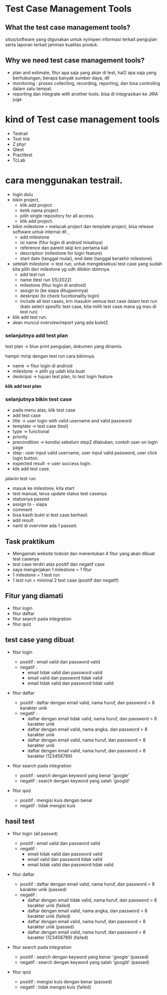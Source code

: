 # Test Case Management Tools

## What the test case management tools?
situs/software yang digunakan untuk nyimpen informasi terkait pengujian serta laporan terkait jaminan kualitas produk.

## Why we need test case management tools?
- plan and estimate, fitur apa saja yang akan di test, hal2 apa saja yang berhubungan, berapa banyak sumber daya, dll
- monitoring : proses collecting, recording, reporting, dan bisa controling dalam satu tempat.
- reporting dan integrate with another tools. bisa di integrasikan ke JIRA juga

# kind of Test case management tools
- Testrail
- Test link
- Z phyr
- Qtest
- Practitest
- TcLab

# cara menggunakan testrail.
 - login dulu
 - bikin project, 
      - klik add project
      - ketik nama project
      - pilih single repository for all access.
      - klik add project.
 - bikin milestone = melacak project dan template project, bisa release software untuk internal dll , 
     - add milestone
     - isi name (fitur login di android misalnya)
     - reference dan parent skip krn pertama kali
     - description (milestone for login feature)
     - start date (tanggal mulai), end date (tanggal berakhir milestone) 
 - setelah milestone -> test run, untuk mengeksekusi test case yang sudah kita pilih dari milestone yg udh dibikin sblmnya.
     - add test run
     - name (test run 1/5/2022) 
     - milestone  (fitur login di android)
     - assign to (ke siapa ditugasinnya)
     - deskripsi (to check fucntionality login)
     - include all test cases, krn masukin semua test case dalam test run (kalo select spesific test case, kita milih test case mana yg mau di test run)
 - klik add test run.
 - akan muncul overview/report yang ada bulet2.

 ### selanjutnya add test plan

 test plan -> blue print pengujian, dokumen yang dinamis.

 hampir mirip dengan test run cara bikinnya.

- name -> fitur login di android
- milestone -> pilih yg udah kita buat
- deskripsi -> tujuan test plan, to test login feature

 **klik add test plan**

 ### selanjutnya bikin test case

 - pada menu atas, klik test case
 - add test case
 - title -> user login with valid username and valid password
 - template -> test case (test)
 - type -> functional
 - priority
 - precondition -> kondisi sebelum step2 dilakukan, contoh user on login page
 - step : user input valid username, user input valid password, user click login button.
 - expected result -> user success login.
 - klik add test case.


 jalanin test run
 - masuk ke milestone, kita start
 - test manual, terus update status test casenya
 - statusnya passed
 - assign to - siapa
 - comment
 - bisa kasih bukti si test case berhasil.
 - add result
 - nanti di overview ada 1 passed.


 ## Task praktikum
 - Mengamati website todoist dan menentukan 4 fitur yang akan dibuat test casenya
- test case terdiri atas positif dan negatif case
- saya mengerjakan 1 milestone = 1 fitur
- 1 milestone = 1 test run
- 1 test run = minimal 2 test case (positif dan negatif)

## Fitur yang diamati
- fitur login
- fitur daftar
- fitur search pada integration
- fitur quiz


## test case yang dibuat
- fitur login
   * positif : email valid dan password valid
   * negatif : 
     - email tidak valid dan password valid
     - email valid dan password tidak valid
     - email tidak valid dan password tidak valid

- fitur daftar
   * positif : daftar dengan email valid, nama huruf, dan password > 8 karakter unik
   * negatif :
     - daftar dengan email tidak valid, nama huruf, dan password > 8 karakter unik
     - daftar dengan email valid, nama angka, dan password > 8 karakter unik
     - daftar dengan email valid, nama huruf, dan password < 8 karakter unik
     - daftar dengan email valid, nama huruf, dan password > 8 karakter (123456789)

- fitur search pada integration
     * positif : search dengan keyword yang benar 'google'
     * negatif : search dengan keyword yang salah 'googld'

- fitur quiz
     * positif : mengisi kuis dengan benar
     * negatif : tidak mengisi kuis


## hasil test
- fitur login (all passed)
   * positif : email valid dan password valid 
   * negatif : 
     - email tidak valid dan password valid
     - email valid dan password tidak valid
     - email tidak valid dan password tidak valid

- fitur daftar
   * positif : daftar dengan email valid, nama huruf, dan password > 8 karakter unik (passed)
   * negatif :
     - daftar dengan email tidak valid, nama huruf, dan password > 8 karakter unik (failed)
     - daftar dengan email valid, nama angka, dan password > 8 karakter unik (failed)
     - daftar dengan email valid, nama huruf, dan password < 8 karakter unik (passed)
     - daftar dengan email valid, nama huruf, dan password > 8 karakter (123456789)    (failed)

- fitur search pada integration
     * positif : search dengan keyword yang benar 'google'  (passed)
     * negatif : search dengan keyword yang salah 'googld'   (passed)

- fitur quiz
     * positif : mengisi kuis dengan benar  (passed)
     * negatif : tidak mengisi kuis  (failed)

 